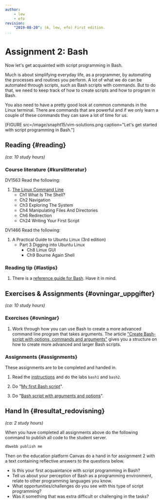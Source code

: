 ```yaml
---
author:
    - lew
    - efo
revision:
    "2019-08-20": (A, lew, efo) First edition.
...
```

Assignment 2: Bash
==================================

Now let's get acquainted with script programming in Bash.

Much is about simplifying everyday life, as a programmer, by automating the processes and routines you perform. A lot of what we do can be automated through scripts, such as Bash scripts with commands. But to do that, we need to keep track of how to create scripts and how to program in Bash.

You also need to have a pretty good look at common commands in the Linux terminal. There are commands that are powerful and if we only learn a couple of these commands they can save a lot of time for us.

<!--more-->

[FIGURE src=/image/snapht15/vim-solutions.png caption="Let's get started with script programming in Bash."]


<!-- <small><i>(Detta är instruktionen för kursmomentet och omfattar det som skall göras inom ramen för kursmomentet. Momentet omfattar cirka **20 studietimmar** inklusive läsning, arbete med övningar och uppgifter, felsökning, problemlösning, redovisning och eftertanke. Läs igenom hela kursmomentet innan du börjar jobba. Om möjligt -- planera och prioritera var du vill lägga tiden.)</i></small> -->



Reading  {#reading}
---------------------------------

*(ca: 10 study hours)*


### Course literature  {#kurslitteratur}

DV1563 Read the following:

1. [The Linux Command Line](kunskap/boken-the-linux-command-line)
    * Ch1 What Is The Shell?
    * Ch2 Navigation
    * Ch3 Exploring The System
    * Ch4 Manipulating Files And Directories
    * Ch6 Redirection
    * Ch24 Writing Your First Script

DV1466 Read the following:

1. A Practical Guide to Ubuntu Linux (3rd edition)
    * Part 3 Digging into Ubuntu Linux
        * Ch8 Linux GUI
        * Ch9 Bourne Again Shell






<!--
### Video  {#video}

Titta på följande:

1. Till kursen finns en videoserie, "[linux](https://www.youtube.com/playlist?list=PLKtP9l5q3ce_AGc9pBgaXFEQGjyFJe7XJ)", kika på de videor som börjar på 3. -->



### Reading tip {#lastips}

1. There is a [reference guide for Bash](http://www.gnu.org/software/bash/manual/bashref.html). Have it in mind.



Exercises & Assignments {#ovningar_uppgifter}
-------------------------------------------

*(ca: 10 study hours)*



### Exercises {#ovningar}

1. Work through how you can use Bash to create a more advanced command line program that takes arguments. The article ["Create Bash-script with options, commands and arguments"](kunskap/create-bash-script-with-options-commands-and-arguments) gives you a structure on how to create more advanced and larger Bash scripts.



### Assignments {#assignments}

These assignments are to be completed and handed in.

1. Read the [instructions](uppgift/unix-lab) and do the labs `bash1` and `bash2`.

1. Do "[My first Bash script](uppgift/my-first-bash-script)".

1. Do "[Bash script with arguments and options](uppgift/bash-options-command-arguments)".



Hand In {#resultat_redovisning}
-----------------------------------------------

*(ca: 2 study hours)*

When you have completed all assignments above do the following command to publish all code to the student server.

```bash
dbwebb publish me
```

Then on the education platform Canvas do a hand in for assignment 2 with a text containing reflective answers to the questions below.

* Is this your first acquaintance with script programming in Bash?
* Tell us about your perception of Bash as a programming environment, relate to other programming languages ​​you know.
* What opportunities/challenges do you see with this type of script programming?
* Was it something that was extra difficult or challenging in the tasks?
